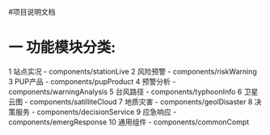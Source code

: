 #项目说明文档

# 一 功能模块分类:
  1 站点实况 - components/stationLive
  2 风险预警 - components/riskWarning
  3 PUP产品 - components/pupProduct
  4 预警分析 - components/warningAnalysis
  5 台风路径 - components/typhoonInfo
  6 卫星云图 - components/satilliteCloud
  7 地质灾害 - components/geolDisaster
  8 决策服务 - components/decisionService
  9 应急响应 - components/emergResponse
  10 通用组件 - components/commonCompt